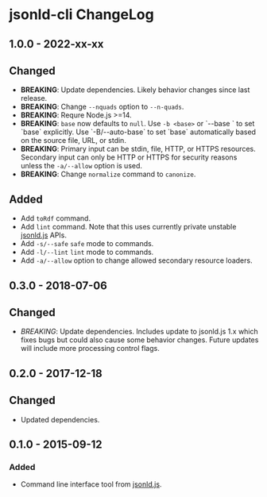 # jsonld-cli ChangeLog

## 1.0.0 - 2022-xx-xx

## Changed
- **BREAKING**: Update dependencies. Likely behavior changes since last
  release.
- **BREAKING**: Change `--nquads` option to `--n-quads`.
- **BREAKING**: Requre Node.js >=14.
- **BREAKING**: `base` now defaults to `null`. Use `-b <base>` or `--base
  <base>` to set `base` explicitly. Use `-B/--auto-base` to set `base`
  automatically based on the source file, URL, or stdin.
- **BREAKING**: Primary input can be stdin, file, HTTP, or HTTPS resources.
  Secondary input can only be HTTP or HTTPS for security reasons unless the
  `-a/--allow` option is used.
- **BREAKING**: Change `normalize` command to `canonize`.

## Added
- Add `toRdf` command.
- Add `lint` command. Note that this uses currently private unstable
  [jsonld.js][] APIs.
- Add `-s/--safe` `safe` mode to commands.
- Add `-l/--lint` `lint` mode to commands.
- Add `-a/--allow` option to change allowed secondary resource loaders.

## 0.3.0 - 2018-07-06

## Changed
- *BREAKING*: Update dependencies. Includes update to jsonld.js 1.x which fixes
  bugs but could also cause some behavior changes. Future updates will include
  more processing control flags.

## 0.2.0 - 2017-12-18

## Changed
- Updated dependencies.

## 0.1.0 - 2015-09-12

### Added
- Command line interface tool from [jsonld.js][].

[jsonld.js]: https://github.com/digitalbazaar/jsonld.js

